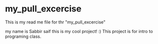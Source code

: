 # my_pull_excercise

This is my read me file for thr "my_pull_excercise"

my name is Sabbir saif this is my cool project! :)
This project is for intro to programing class.
